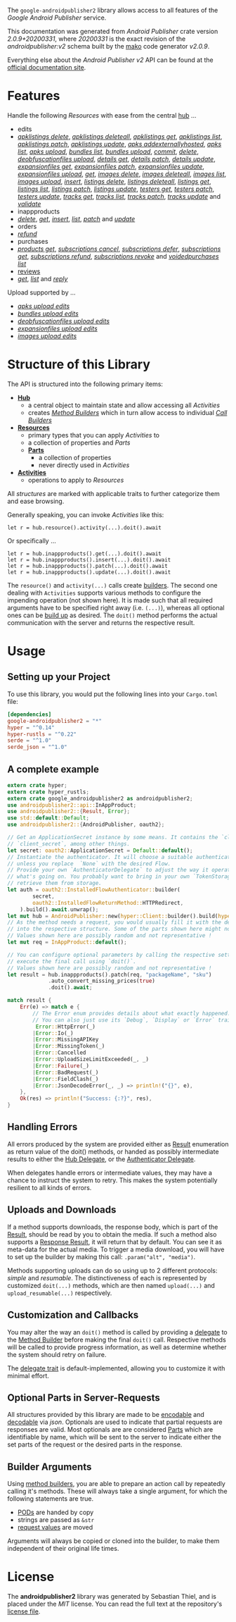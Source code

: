 <!---
DO NOT EDIT !
This file was generated automatically from 'src/mako/api/README.md.mako'
DO NOT EDIT !
-->
The `google-androidpublisher2` library allows access to all features of the *Google Android Publisher* service.

This documentation was generated from *Android Publisher* crate version *2.0.9+20200331*, where *20200331* is the exact revision of the *androidpublisher:v2* schema built by the [mako](http://www.makotemplates.org/) code generator *v2.0.9*.

Everything else about the *Android Publisher* *v2* API can be found at the
[official documentation site](https://developers.google.com/android-publisher).
# Features

Handle the following *Resources* with ease from the central [hub](https://docs.rs/google-androidpublisher2/2.0.9+20200331/google_androidpublisher2/AndroidPublisher) ... 

* edits
 * [*apklistings delete*](https://docs.rs/google-androidpublisher2/2.0.9+20200331/google_androidpublisher2/api::EditApklistingDeleteCall), [*apklistings deleteall*](https://docs.rs/google-androidpublisher2/2.0.9+20200331/google_androidpublisher2/api::EditApklistingDeleteallCall), [*apklistings get*](https://docs.rs/google-androidpublisher2/2.0.9+20200331/google_androidpublisher2/api::EditApklistingGetCall), [*apklistings list*](https://docs.rs/google-androidpublisher2/2.0.9+20200331/google_androidpublisher2/api::EditApklistingListCall), [*apklistings patch*](https://docs.rs/google-androidpublisher2/2.0.9+20200331/google_androidpublisher2/api::EditApklistingPatchCall), [*apklistings update*](https://docs.rs/google-androidpublisher2/2.0.9+20200331/google_androidpublisher2/api::EditApklistingUpdateCall), [*apks addexternallyhosted*](https://docs.rs/google-androidpublisher2/2.0.9+20200331/google_androidpublisher2/api::EditApkAddexternallyhostedCall), [*apks list*](https://docs.rs/google-androidpublisher2/2.0.9+20200331/google_androidpublisher2/api::EditApkListCall), [*apks upload*](https://docs.rs/google-androidpublisher2/2.0.9+20200331/google_androidpublisher2/api::EditApkUploadCall), [*bundles list*](https://docs.rs/google-androidpublisher2/2.0.9+20200331/google_androidpublisher2/api::EditBundleListCall), [*bundles upload*](https://docs.rs/google-androidpublisher2/2.0.9+20200331/google_androidpublisher2/api::EditBundleUploadCall), [*commit*](https://docs.rs/google-androidpublisher2/2.0.9+20200331/google_androidpublisher2/api::EditCommitCall), [*delete*](https://docs.rs/google-androidpublisher2/2.0.9+20200331/google_androidpublisher2/api::EditDeleteCall), [*deobfuscationfiles upload*](https://docs.rs/google-androidpublisher2/2.0.9+20200331/google_androidpublisher2/api::EditDeobfuscationfileUploadCall), [*details get*](https://docs.rs/google-androidpublisher2/2.0.9+20200331/google_androidpublisher2/api::EditDetailGetCall), [*details patch*](https://docs.rs/google-androidpublisher2/2.0.9+20200331/google_androidpublisher2/api::EditDetailPatchCall), [*details update*](https://docs.rs/google-androidpublisher2/2.0.9+20200331/google_androidpublisher2/api::EditDetailUpdateCall), [*expansionfiles get*](https://docs.rs/google-androidpublisher2/2.0.9+20200331/google_androidpublisher2/api::EditExpansionfileGetCall), [*expansionfiles patch*](https://docs.rs/google-androidpublisher2/2.0.9+20200331/google_androidpublisher2/api::EditExpansionfilePatchCall), [*expansionfiles update*](https://docs.rs/google-androidpublisher2/2.0.9+20200331/google_androidpublisher2/api::EditExpansionfileUpdateCall), [*expansionfiles upload*](https://docs.rs/google-androidpublisher2/2.0.9+20200331/google_androidpublisher2/api::EditExpansionfileUploadCall), [*get*](https://docs.rs/google-androidpublisher2/2.0.9+20200331/google_androidpublisher2/api::EditGetCall), [*images delete*](https://docs.rs/google-androidpublisher2/2.0.9+20200331/google_androidpublisher2/api::EditImageDeleteCall), [*images deleteall*](https://docs.rs/google-androidpublisher2/2.0.9+20200331/google_androidpublisher2/api::EditImageDeleteallCall), [*images list*](https://docs.rs/google-androidpublisher2/2.0.9+20200331/google_androidpublisher2/api::EditImageListCall), [*images upload*](https://docs.rs/google-androidpublisher2/2.0.9+20200331/google_androidpublisher2/api::EditImageUploadCall), [*insert*](https://docs.rs/google-androidpublisher2/2.0.9+20200331/google_androidpublisher2/api::EditInsertCall), [*listings delete*](https://docs.rs/google-androidpublisher2/2.0.9+20200331/google_androidpublisher2/api::EditListingDeleteCall), [*listings deleteall*](https://docs.rs/google-androidpublisher2/2.0.9+20200331/google_androidpublisher2/api::EditListingDeleteallCall), [*listings get*](https://docs.rs/google-androidpublisher2/2.0.9+20200331/google_androidpublisher2/api::EditListingGetCall), [*listings list*](https://docs.rs/google-androidpublisher2/2.0.9+20200331/google_androidpublisher2/api::EditListingListCall), [*listings patch*](https://docs.rs/google-androidpublisher2/2.0.9+20200331/google_androidpublisher2/api::EditListingPatchCall), [*listings update*](https://docs.rs/google-androidpublisher2/2.0.9+20200331/google_androidpublisher2/api::EditListingUpdateCall), [*testers get*](https://docs.rs/google-androidpublisher2/2.0.9+20200331/google_androidpublisher2/api::EditTesterGetCall), [*testers patch*](https://docs.rs/google-androidpublisher2/2.0.9+20200331/google_androidpublisher2/api::EditTesterPatchCall), [*testers update*](https://docs.rs/google-androidpublisher2/2.0.9+20200331/google_androidpublisher2/api::EditTesterUpdateCall), [*tracks get*](https://docs.rs/google-androidpublisher2/2.0.9+20200331/google_androidpublisher2/api::EditTrackGetCall), [*tracks list*](https://docs.rs/google-androidpublisher2/2.0.9+20200331/google_androidpublisher2/api::EditTrackListCall), [*tracks patch*](https://docs.rs/google-androidpublisher2/2.0.9+20200331/google_androidpublisher2/api::EditTrackPatchCall), [*tracks update*](https://docs.rs/google-androidpublisher2/2.0.9+20200331/google_androidpublisher2/api::EditTrackUpdateCall) and [*validate*](https://docs.rs/google-androidpublisher2/2.0.9+20200331/google_androidpublisher2/api::EditValidateCall)
* inappproducts
 * [*delete*](https://docs.rs/google-androidpublisher2/2.0.9+20200331/google_androidpublisher2/api::InappproductDeleteCall), [*get*](https://docs.rs/google-androidpublisher2/2.0.9+20200331/google_androidpublisher2/api::InappproductGetCall), [*insert*](https://docs.rs/google-androidpublisher2/2.0.9+20200331/google_androidpublisher2/api::InappproductInsertCall), [*list*](https://docs.rs/google-androidpublisher2/2.0.9+20200331/google_androidpublisher2/api::InappproductListCall), [*patch*](https://docs.rs/google-androidpublisher2/2.0.9+20200331/google_androidpublisher2/api::InappproductPatchCall) and [*update*](https://docs.rs/google-androidpublisher2/2.0.9+20200331/google_androidpublisher2/api::InappproductUpdateCall)
* orders
 * [*refund*](https://docs.rs/google-androidpublisher2/2.0.9+20200331/google_androidpublisher2/api::OrderRefundCall)
* purchases
 * [*products get*](https://docs.rs/google-androidpublisher2/2.0.9+20200331/google_androidpublisher2/api::PurchaseProductGetCall), [*subscriptions cancel*](https://docs.rs/google-androidpublisher2/2.0.9+20200331/google_androidpublisher2/api::PurchaseSubscriptionCancelCall), [*subscriptions defer*](https://docs.rs/google-androidpublisher2/2.0.9+20200331/google_androidpublisher2/api::PurchaseSubscriptionDeferCall), [*subscriptions get*](https://docs.rs/google-androidpublisher2/2.0.9+20200331/google_androidpublisher2/api::PurchaseSubscriptionGetCall), [*subscriptions refund*](https://docs.rs/google-androidpublisher2/2.0.9+20200331/google_androidpublisher2/api::PurchaseSubscriptionRefundCall), [*subscriptions revoke*](https://docs.rs/google-androidpublisher2/2.0.9+20200331/google_androidpublisher2/api::PurchaseSubscriptionRevokeCall) and [*voidedpurchases list*](https://docs.rs/google-androidpublisher2/2.0.9+20200331/google_androidpublisher2/api::PurchaseVoidedpurchaseListCall)
* [reviews](https://docs.rs/google-androidpublisher2/2.0.9+20200331/google_androidpublisher2/api::Review)
 * [*get*](https://docs.rs/google-androidpublisher2/2.0.9+20200331/google_androidpublisher2/api::ReviewGetCall), [*list*](https://docs.rs/google-androidpublisher2/2.0.9+20200331/google_androidpublisher2/api::ReviewListCall) and [*reply*](https://docs.rs/google-androidpublisher2/2.0.9+20200331/google_androidpublisher2/api::ReviewReplyCall)


Upload supported by ...

* [*apks upload edits*](https://docs.rs/google-androidpublisher2/2.0.9+20200331/google_androidpublisher2/api::EditApkUploadCall)
* [*bundles upload edits*](https://docs.rs/google-androidpublisher2/2.0.9+20200331/google_androidpublisher2/api::EditBundleUploadCall)
* [*deobfuscationfiles upload edits*](https://docs.rs/google-androidpublisher2/2.0.9+20200331/google_androidpublisher2/api::EditDeobfuscationfileUploadCall)
* [*expansionfiles upload edits*](https://docs.rs/google-androidpublisher2/2.0.9+20200331/google_androidpublisher2/api::EditExpansionfileUploadCall)
* [*images upload edits*](https://docs.rs/google-androidpublisher2/2.0.9+20200331/google_androidpublisher2/api::EditImageUploadCall)



# Structure of this Library

The API is structured into the following primary items:

* **[Hub](https://docs.rs/google-androidpublisher2/2.0.9+20200331/google_androidpublisher2/AndroidPublisher)**
    * a central object to maintain state and allow accessing all *Activities*
    * creates [*Method Builders*](https://docs.rs/google-androidpublisher2/2.0.9+20200331/google_androidpublisher2/client::MethodsBuilder) which in turn
      allow access to individual [*Call Builders*](https://docs.rs/google-androidpublisher2/2.0.9+20200331/google_androidpublisher2/client::CallBuilder)
* **[Resources](https://docs.rs/google-androidpublisher2/2.0.9+20200331/google_androidpublisher2/client::Resource)**
    * primary types that you can apply *Activities* to
    * a collection of properties and *Parts*
    * **[Parts](https://docs.rs/google-androidpublisher2/2.0.9+20200331/google_androidpublisher2/client::Part)**
        * a collection of properties
        * never directly used in *Activities*
* **[Activities](https://docs.rs/google-androidpublisher2/2.0.9+20200331/google_androidpublisher2/client::CallBuilder)**
    * operations to apply to *Resources*

All *structures* are marked with applicable traits to further categorize them and ease browsing.

Generally speaking, you can invoke *Activities* like this:

```Rust,ignore
let r = hub.resource().activity(...).doit().await
```

Or specifically ...

```ignore
let r = hub.inappproducts().get(...).doit().await
let r = hub.inappproducts().insert(...).doit().await
let r = hub.inappproducts().patch(...).doit().await
let r = hub.inappproducts().update(...).doit().await
```

The `resource()` and `activity(...)` calls create [builders][builder-pattern]. The second one dealing with `Activities` 
supports various methods to configure the impending operation (not shown here). It is made such that all required arguments have to be 
specified right away (i.e. `(...)`), whereas all optional ones can be [build up][builder-pattern] as desired.
The `doit()` method performs the actual communication with the server and returns the respective result.

# Usage

## Setting up your Project

To use this library, you would put the following lines into your `Cargo.toml` file:

```toml
[dependencies]
google-androidpublisher2 = "*"
hyper = "^0.14"
hyper-rustls = "^0.22"
serde = "^1.0"
serde_json = "^1.0"
```

## A complete example

```Rust
extern crate hyper;
extern crate hyper_rustls;
extern crate google_androidpublisher2 as androidpublisher2;
use androidpublisher2::api::InAppProduct;
use androidpublisher2::{Result, Error};
use std::default::Default;
use androidpublisher2::{AndroidPublisher, oauth2};

// Get an ApplicationSecret instance by some means. It contains the `client_id` and 
// `client_secret`, among other things.
let secret: oauth2::ApplicationSecret = Default::default();
// Instantiate the authenticator. It will choose a suitable authentication flow for you, 
// unless you replace  `None` with the desired Flow.
// Provide your own `AuthenticatorDelegate` to adjust the way it operates and get feedback about 
// what's going on. You probably want to bring in your own `TokenStorage` to persist tokens and
// retrieve them from storage.
let auth = oauth2::InstalledFlowAuthenticator::builder(
        secret,
        oauth2::InstalledFlowReturnMethod::HTTPRedirect,
    ).build().await.unwrap();
let mut hub = AndroidPublisher::new(hyper::Client::builder().build(hyper_rustls::HttpsConnector::with_native_roots()), auth);
// As the method needs a request, you would usually fill it with the desired information
// into the respective structure. Some of the parts shown here might not be applicable !
// Values shown here are possibly random and not representative !
let mut req = InAppProduct::default();

// You can configure optional parameters by calling the respective setters at will, and
// execute the final call using `doit()`.
// Values shown here are possibly random and not representative !
let result = hub.inappproducts().patch(req, "packageName", "sku")
             .auto_convert_missing_prices(true)
             .doit().await;

match result {
    Err(e) => match e {
        // The Error enum provides details about what exactly happened.
        // You can also just use its `Debug`, `Display` or `Error` traits
         Error::HttpError(_)
        |Error::Io(_)
        |Error::MissingAPIKey
        |Error::MissingToken(_)
        |Error::Cancelled
        |Error::UploadSizeLimitExceeded(_, _)
        |Error::Failure(_)
        |Error::BadRequest(_)
        |Error::FieldClash(_)
        |Error::JsonDecodeError(_, _) => println!("{}", e),
    },
    Ok(res) => println!("Success: {:?}", res),
}

```
## Handling Errors

All errors produced by the system are provided either as [Result](https://docs.rs/google-androidpublisher2/2.0.9+20200331/google_androidpublisher2/client::Result) enumeration as return value of
the doit() methods, or handed as possibly intermediate results to either the 
[Hub Delegate](https://docs.rs/google-androidpublisher2/2.0.9+20200331/google_androidpublisher2/client::Delegate), or the [Authenticator Delegate](https://docs.rs/yup-oauth2/*/yup_oauth2/trait.AuthenticatorDelegate.html).

When delegates handle errors or intermediate values, they may have a chance to instruct the system to retry. This 
makes the system potentially resilient to all kinds of errors.

## Uploads and Downloads
If a method supports downloads, the response body, which is part of the [Result](https://docs.rs/google-androidpublisher2/2.0.9+20200331/google_androidpublisher2/client::Result), should be
read by you to obtain the media.
If such a method also supports a [Response Result](https://docs.rs/google-androidpublisher2/2.0.9+20200331/google_androidpublisher2/client::ResponseResult), it will return that by default.
You can see it as meta-data for the actual media. To trigger a media download, you will have to set up the builder by making
this call: `.param("alt", "media")`.

Methods supporting uploads can do so using up to 2 different protocols: 
*simple* and *resumable*. The distinctiveness of each is represented by customized 
`doit(...)` methods, which are then named `upload(...)` and `upload_resumable(...)` respectively.

## Customization and Callbacks

You may alter the way an `doit()` method is called by providing a [delegate](https://docs.rs/google-androidpublisher2/2.0.9+20200331/google_androidpublisher2/client::Delegate) to the 
[Method Builder](https://docs.rs/google-androidpublisher2/2.0.9+20200331/google_androidpublisher2/client::CallBuilder) before making the final `doit()` call. 
Respective methods will be called to provide progress information, as well as determine whether the system should 
retry on failure.

The [delegate trait](https://docs.rs/google-androidpublisher2/2.0.9+20200331/google_androidpublisher2/client::Delegate) is default-implemented, allowing you to customize it with minimal effort.

## Optional Parts in Server-Requests

All structures provided by this library are made to be [encodable](https://docs.rs/google-androidpublisher2/2.0.9+20200331/google_androidpublisher2/client::RequestValue) and 
[decodable](https://docs.rs/google-androidpublisher2/2.0.9+20200331/google_androidpublisher2/client::ResponseResult) via *json*. Optionals are used to indicate that partial requests are responses 
are valid.
Most optionals are are considered [Parts](https://docs.rs/google-androidpublisher2/2.0.9+20200331/google_androidpublisher2/client::Part) which are identifiable by name, which will be sent to 
the server to indicate either the set parts of the request or the desired parts in the response.

## Builder Arguments

Using [method builders](https://docs.rs/google-androidpublisher2/2.0.9+20200331/google_androidpublisher2/client::CallBuilder), you are able to prepare an action call by repeatedly calling it's methods.
These will always take a single argument, for which the following statements are true.

* [PODs][wiki-pod] are handed by copy
* strings are passed as `&str`
* [request values](https://docs.rs/google-androidpublisher2/2.0.9+20200331/google_androidpublisher2/client::RequestValue) are moved

Arguments will always be copied or cloned into the builder, to make them independent of their original life times.

[wiki-pod]: http://en.wikipedia.org/wiki/Plain_old_data_structure
[builder-pattern]: http://en.wikipedia.org/wiki/Builder_pattern
[google-go-api]: https://github.com/google/google-api-go-client

# License
The **androidpublisher2** library was generated by Sebastian Thiel, and is placed 
under the *MIT* license.
You can read the full text at the repository's [license file][repo-license].

[repo-license]: https://github.com/Byron/google-apis-rsblob/main/LICENSE.md
